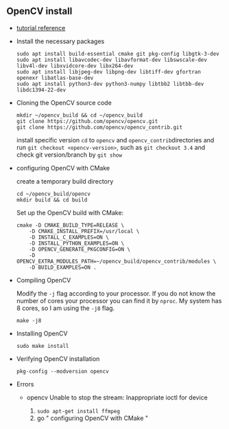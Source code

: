 ## OpenCV install

- [tutorial reference](https://linuxize.com/post/how-to-install-opencv-on-ubuntu-18-04/)

- Install the necessary packages
  ```
  sudo apt install build-essential cmake git pkg-config libgtk-3-dev
  sudo apt install libavcodec-dev libavformat-dev libswscale-dev libv4l-dev libxvidcore-dev libx264-dev
  sudo apt install libjpeg-dev libpng-dev libtiff-dev gfortran openexr libatlas-base-dev
  sudo apt install python3-dev python3-numpy libtbb2 libtbb-dev libdc1394-22-dev
  ```
- Cloning the OpenCV source code

  ```
  mkdir ~/opencv_build && cd ~/opencv_build
  git clone https://github.com/opencv/opencv.git
  git clone https://github.com/opencv/opencv_contrib.git
  ```

  install specific version `cd` to `opencv` and `opencv_contrib`directories and run `git checkout <opencv-version>`, such as `git checkout 3.4` and check git version/branch by `git show`

- configuring OpenCV with CMake

  create a temporary build directory

  ```
  cd ~/opencv_build/opencv
  mkdir build && cd build
  ```

  Set up the OpenCV build with CMake:

  ```
  cmake -D CMAKE_BUILD_TYPE=RELEASE \
      -D CMAKE_INSTALL_PREFIX=/usr/local \
      -D INSTALL_C_EXAMPLES=ON \
      -D INSTALL_PYTHON_EXAMPLES=ON \
      -D OPENCV_GENERATE_PKGCONFIG=ON \
      -D OPENCV_EXTRA_MODULES_PATH=~/opencv_build/opencv_contrib/modules \
      -D BUILD_EXAMPLES=ON .
  ```

- Compiling OpenCV

  Modify the `-j` flag according to your processor. If you do not know the number of cores your processor you can find it by `nproc`. My system has 8 cores, so I am using the `-j8` flag.

  ```
  make -j8
  ```

- Installing OpenCV

  ```
  sudo make install
  ```

- Verifying OpenCV installation

  ```
  pkg-config --modversion opencv
  ```

- Errors

  - opencv Unable to stop the stream: Inappropriate ioctl for device

    1. `sudo apt-get install ffmpeg`
    2. go " configuring OpenCV with CMake "
